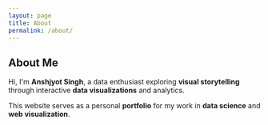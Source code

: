 ```yaml
---
layout: page
title: About
permalink: /about/
---
```


## About Me

Hi, I'm **Anshjyot Singh**, a data enthusiast exploring **visual storytelling**  
through interactive **data visualizations** and analytics.

This website serves as a personal **portfolio** for my work in **data science** and **web visualization**.
